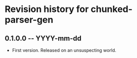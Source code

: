 # Revision history for chunked-parser-gen

## 0.1.0.0 -- YYYY-mm-dd

* First version. Released on an unsuspecting world.
